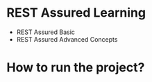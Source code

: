 # REST Assured Learning

- REST Assured Basic
- REST Assured Advanced Concepts

# How to run the project?
